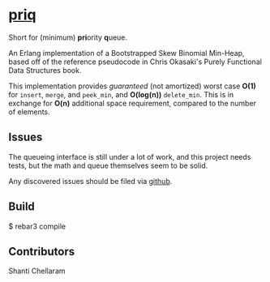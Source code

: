 [priq][github]
=====

Short for (minimum) **pri**ority **q**ueue.

An Erlang implementation of a Bootstrapped Skew Binomial Min-Heap, based off of
the reference pseudocode in Chris Okasaki's Purely Functional Data Structures
book.

This implementation provides *guaranteed* (not amortized) worst case **O(1)**
for `insert`, `merge`, and `peek_min`, and **O(log(n))** `delete_min`. This is
in exchange for **O(n)** additional space requirement, compared to the number
of elements.

Issues
------

The queueing interface is still under a lot of work, and this project needs
tests, but the math and queue themselves seem to be solid.

Any discovered issues should be filed via [github][github].

Build
-----

$ rebar3 compile


Contributors
------------

Shanti Chellaram

[github]: https://github.com/shantiii/priq
